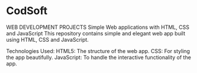 # CodSoft
WEB DEVELOPMENT PROJECTS
Simple Web applications with HTML, CSS and JavaScript
This repository contains simple and elegant web app built using HTML, CSS and JavaScript. 

Technologies Used:
HTML5: The structure of the web app.
CSS: For styling the app beautifully.
JavaScript: To handle the interactive functionality of the app.
